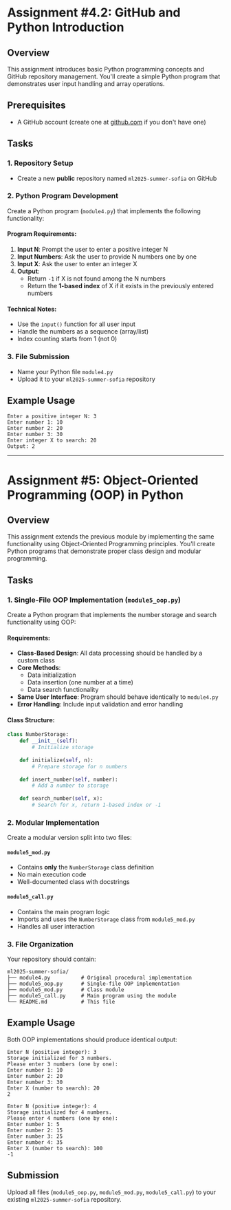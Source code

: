 # Assignment #4.2: GitHub and Python Introduction

## Overview
This assignment introduces basic Python programming concepts and GitHub repository management. You'll create a simple Python program that demonstrates user input handling and array operations.

## Prerequisites
- A GitHub account (create one at [github.com](https://github.com) if you don't have one)

## Tasks

### 1. Repository Setup
- Create a new **public** repository named `ml2025-summer-sofia` on GitHub

### 2. Python Program Development
Create a Python program (`module4.py`) that implements the following functionality:

#### Program Requirements:
1. **Input N**: Prompt the user to enter a positive integer N
2. **Input Numbers**: Ask the user to provide N numbers one by one
3. **Input X**: Ask the user to enter an integer X
4. **Output**: 
   - Return `-1` if X is not found among the N numbers
   - Return the **1-based index** of X if it exists in the previously entered numbers

#### Technical Notes:
- Use the `input()` function for all user input
- Handle the numbers as a sequence (array/list)
- Index counting starts from 1 (not 0)

### 3. File Submission
- Name your Python file `module4.py`
- Upload it to your `ml2025-summer-sofia` repository

## Example Usage
```
Enter a positive integer N: 3
Enter number 1: 10
Enter number 2: 20
Enter number 3: 30
Enter integer X to search: 20
Output: 2
```

---

# Assignment #5: Object-Oriented Programming (OOP) in Python

## Overview
This assignment extends the previous module by implementing the same functionality using Object-Oriented Programming principles. You'll create Python programs that demonstrate proper class design and modular programming.

## Tasks

### 1. Single-File OOP Implementation (`module5_oop.py`)
Create a Python program that implements the number storage and search functionality using OOP:

#### Requirements:
- **Class-Based Design**: All data processing should be handled by a custom class
- **Core Methods**: 
  - Data initialization
  - Data insertion (one number at a time)
  - Data search functionality
- **Same User Interface**: Program should behave identically to `module4.py`
- **Error Handling**: Include input validation and error handling

#### Class Structure:
```python
class NumberStorage:
    def __init__(self):
        # Initialize storage
        
    def initialize(self, n):
        # Prepare storage for n numbers
        
    def insert_number(self, number):
        # Add a number to storage
        
    def search_number(self, x):
        # Search for x, return 1-based index or -1
```

### 2. Modular Implementation
Create a modular version split into two files:

#### `module5_mod.py`
- Contains **only** the `NumberStorage` class definition
- No main execution code
- Well-documented class with docstrings

#### `module5_call.py`
- Contains the main program logic
- Imports and uses the `NumberStorage` class from `module5_mod.py`
- Handles all user interaction

### 3. File Organization
Your repository should contain:
```
ml2025-summer-sofia/
├── module4.py          # Original procedural implementation
├── module5_oop.py      # Single-file OOP implementation
├── module5_mod.py      # Class module
├── module5_call.py     # Main program using the module
└── README.md           # This file
```

## Example Usage
Both OOP implementations should produce identical output:

```
Enter N (positive integer): 3
Storage initialized for 3 numbers.
Please enter 3 numbers (one by one):
Enter number 1: 10
Enter number 2: 20
Enter number 3: 30
Enter X (number to search): 20
2
```

```
Enter N (positive integer): 4
Storage initialized for 4 numbers.
Please enter 4 numbers (one by one):
Enter number 1: 5
Enter number 2: 15
Enter number 3: 25
Enter number 4: 35
Enter X (number to search): 100
-1
```

## Submission
Upload all files (`module5_oop.py`, `module5_mod.py`, `module5_call.py`) to your existing `ml2025-summer-sofia` repository.
